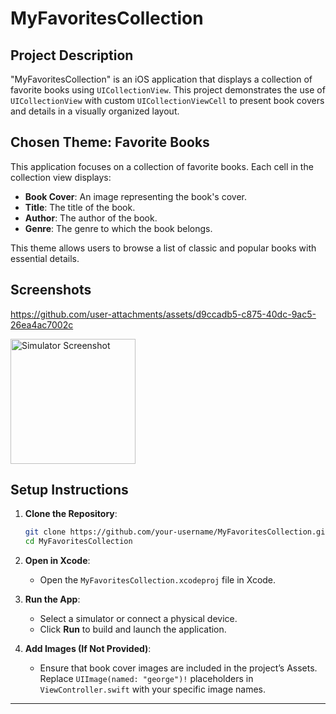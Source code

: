 

# MyFavoritesCollection

## Project Description
"MyFavoritesCollection" is an iOS application that displays a collection of favorite books using `UICollectionView`. This project demonstrates the use of `UICollectionView` with custom `UICollectionViewCell` to present book covers and details in a visually organized layout.

## Chosen Theme: Favorite Books
This application focuses on a collection of favorite books. Each cell in the collection view displays:
- **Book Cover**: An image representing the book's cover.
- **Title**: The title of the book.
- **Author**: The author of the book.
- **Genre**: The genre to which the book belongs.

This theme allows users to browse a list of classic and popular books with essential details.

## Screenshots

https://github.com/user-attachments/assets/d9ccadb5-c875-40dc-9ac5-26ea4ac7002c



<img src="https://github.com/user-attachments/assets/d9ccadb5-c875-40dc-9ac5-26ea4ac7002c" alt="Simulator Screenshot" width="200"/>




## Setup Instructions
1. **Clone the Repository**:
   ```bash
   git clone https://github.com/your-username/MyFavoritesCollection.git
   cd MyFavoritesCollection
   ```

2. **Open in Xcode**:
   - Open the `MyFavoritesCollection.xcodeproj` file in Xcode.

3. **Run the App**:
   - Select a simulator or connect a physical device.
   - Click **Run** to build and launch the application.

4. **Add Images (If Not Provided)**:
   - Ensure that book cover images are included in the project’s Assets. Replace `UIImage(named: "george")!` placeholders in `ViewController.swift` with your specific image names.

---
